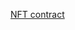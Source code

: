 [NFT contract](https://sepolia.etherscan.io/address/0x9e5c1e525fbbfA61D0D5e1F5B01Da7ba0E50d738#code)
